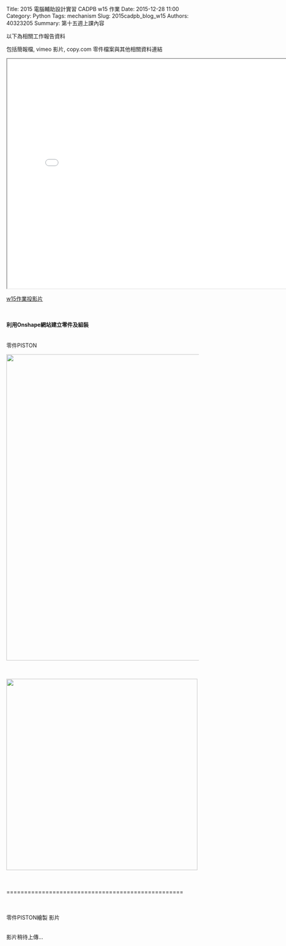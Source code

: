 Title: 2015 電腦輔助設計實習 CADPB w15 作業
Date: 2015-12-28 11:00
Category: Python
Tags: mechanism
Slug: 2015cadpb_blog_w15
Authors: 40323205
Summary: 第十五週上課內容

以下為相關工作報告資料

包括簡報檔, vimeo 影片, copy.com 零件檔案與其他相關資料連結

<iframe src="cadp_w15_lecture.html" width="800" height="600"></iframe>

<p><a href="cadp_w15_lecture.html" target="_blank">w15作業投影片</a></p>
</br>
</br>
<b>利用Onshape網站建立零件及組裝</b>
</br>
</br>
</br>
零件PISTON</br>

<img src="https://copy.com/UtouKFc2puy30rSO" width="800" ></img></br></br></br>


<img src="https://copy.com/hxxCwcuL9GtpKXKC" width="500" ></img></br></br></br>



==================================================</br></br></br>



零件PISTON繪製 影片</br></br>

影片稍待上傳...
